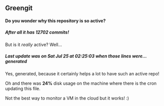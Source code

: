 ## Greengit

#### Do you wonder why this repository is so active?

##### After all it has 12702 commits!

But is it *really* active? Well...

##### Last update was on Sat Jul 25 at 02:25:03 when those lines were... generated

Yes, generated, because it certainly helps a lot to have such an active repo!

Oh and there was **24%** disk usage on the machine
where there is the cron updating this file.

Not the best way to monitor a VM in the cloud but it works! :)
